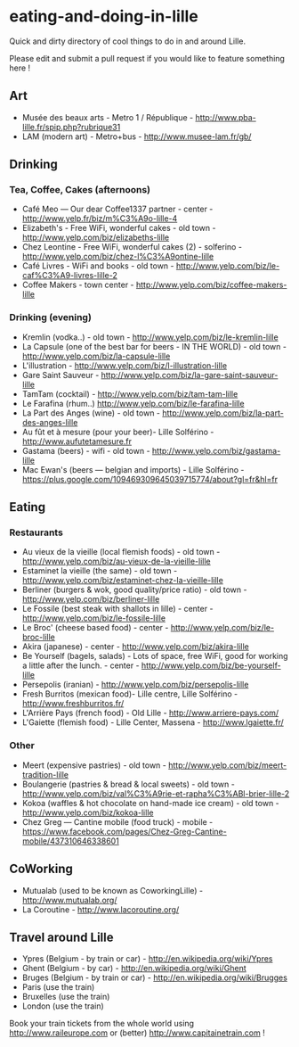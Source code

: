 eating-and-doing-in-lille
=========================

Quick and dirty directory of cool things to do in and around Lille.

Please edit and submit a pull request if you would like to feature something here !

## Art

* Musée des beaux arts - Metro 1 / République - http://www.pba-lille.fr/spip.php?rubrique31
* LAM (modern art) - Metro+bus - http://www.musee-lam.fr/gb/

## Drinking

### Tea, Coffee, Cakes (afternoons)

* Café Meo — Our dear Coffee1337 partner - center - http://www.yelp.fr/biz/m%C3%A9o-lille-4
* Elizabeth's - Free WiFi, wonderful cakes - old town - http://www.yelp.com/biz/elizabeths-lille
* Chez Leontine - Free WiFi, wonderful cakes (2) - solferino - http://www.yelp.com/biz/chez-l%C3%A9ontine-lille
* Café Livres - WiFi and books - old town - http://www.yelp.com/biz/le-caf%C3%A9-livres-lille-2
* Coffee Makers - town center - http://www.yelp.com/biz/coffee-makers-lille

### Drinking (evening)

* Kremlin (vodka..) - old town - http://www.yelp.com/biz/le-kremlin-lille
* La Capsule (one of the best bar for beers - IN THE WORLD) - old town - http://www.yelp.com/biz/la-capsule-lille
* L'illustration - http://www.yelp.com/biz/l-illustration-lille
* Gare Saint Sauveur - http://www.yelp.com/biz/la-gare-saint-sauveur-lille
* TamTam (cocktail) - http://www.yelp.com/biz/tam-tam-lille
* Le Farafina (rhum..) http://www.yelp.com/biz/le-farafina-lille
* La Part des Anges (wine) - old town - http://www.yelp.com/biz/la-part-des-anges-lille
* Au fût et à mesure (pour your beer)- Lille Solférino - http://www.aufutetamesure.fr
* Gastama (beers) - wifi - old town - http://www.yelp.com/biz/gastama-lille
* Mac Ewan's (beers — belgian and imports) - Lille Solférino - https://plus.google.com/109469309645039715774/about?gl=fr&hl=fr


## Eating

### Restaurants 

* Au vieux de la vieille (local flemish foods) - old town - http://www.yelp.com/biz/au-vieux-de-la-vieille-lille
* Estaminet la vieille (the same) - old town - http://www.yelp.com/biz/estaminet-chez-la-vieille-lille
* Berliner (burgers & wok, good quality/price ratio) - old town - http://www.yelp.com/biz/berliner-lille
* Le Fossile (best steak with shallots in lille) - center - http://www.yelp.com/biz/le-fossile-lille
* Le Broc' (cheese based food) - center - http://www.yelp.com/biz/le-broc-lille
* Akira (japanese) - center - http://www.yelp.com/biz/akira-lille
* Be Yourself (bagels, salads) - Lots of space, free WiFi, good for working a little after the lunch. - center - http://www.yelp.com/biz/be-yourself-lille
* Persepolis (iranian) - http://www.yelp.com/biz/persepolis-lille
* Fresh Burritos (mexican food)- Lille centre, Lille Solférino - http://www.freshburritos.fr/
* L'Arrière Pays (french food) - Old Lille - http://www.arriere-pays.com/
* L'Gaiette (flemish food) - Lille Center, Massena - http://www.lgaiette.fr/

### Other

* Meert (expensive pastries) - old town - http://www.yelp.com/biz/meert-tradition-lille
* Boulangerie (pastries & bread  & local sweets) - old town - http://www.yelp.com/biz/val%C3%A9rie-et-rapha%C3%ABl-brier-lille-2
* Kokoa (waffles & hot chocolate on hand-made ice cream) - old town - http://www.yelp.com/biz/kokoa-lille
* Chez Greg — Cantine mobile (food truck) - mobile - https://www.facebook.com/pages/Chez-Greg-Cantine-mobile/437310646338601


## CoWorking

* Mutualab (used to be known as CoworkingLille) - http://www.mutualab.org/ 
* La Coroutine - http://www.lacoroutine.org/  


## Travel around Lille

* Ypres (Belgium - by train or car) - http://en.wikipedia.org/wiki/Ypres
* Ghent (Belgium - by car) - http://en.wikipedia.org/wiki/Ghent
* Bruges (Belgium - by train or car) - http://en.wikipedia.org/wiki/Brugges
* Paris (use the train)
* Bruxelles (use the train)
* London (use the train)

Book your train tickets from the whole world using http://www.raileurope.com or (better) http://www.capitainetrain.com !

